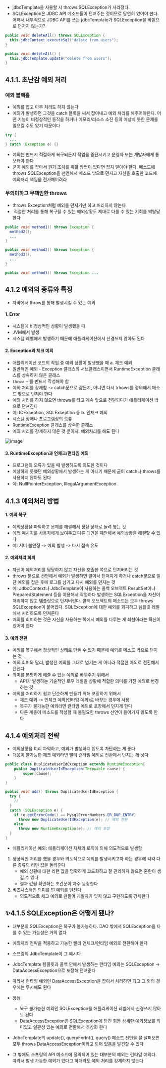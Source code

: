 - jdbcTemplate을 사용할 시 throws SQLException가 사라졌다.
- SQLException은 JDBC API 메소드들이 던져주는 것이므로 당연히 있어야 한다. 어째서 내부적으로 JDBC API를 쓰는 jdbcTemplate가 SQLException을 바깥으로 던지지 않는가?
```java
public void deleteAll() throws SQLException {
  this.jdbcContext.executeSql("delete from users");
}
```

```java
public void deleteAll() {
  this.jdbcTemplate.update("delete from users");
}
```

## 4.1.1. 초난감 예외 처리
### 예외 블랙홀
- 예외를 잡고 아무 처리도 하지 않는다
- 예외가 발생하면 그것을 catch 블록을 써서 잡아내고 예외 처리를 해주어야한다. 어떤 기능이 비정상적인 동작을 하거나 메모리/리소스 소진 등의 예상치 못한 문제를 일으킬 수도 있기 때문이다
```java
try {
  ...
} catch (Exception e) {}
```

- 예외는 반드시 적절하게 복구되든지 작업을 중단시키고 운영자 또는 개발자에게 통보돼야 한다
- 굳이 예외를 잡아서 뭔가 조치를 취할 방법이 없다면 잡지 말아야 한다. 메소드에 throws SQLException을 선언해서 메소드 밖으로 던지고 자신을 호출한 코드에 예외처리 책임을 전가해버려라

### 무의미하고 무책임한 throws
- throws Exception처럼 예외를 던지기만 하고 처리하지 않는다
-  적절한 처리를 통해 복구될 수 있는 예외상황도 제대로 다룰 수 있는 기회를 박탈당한다
```java
public void method1() throws Exception {
  method2();
  ...
}

public void method2() throws Exception {
  method3();
  ...
}

public void method3() throws Exception ...
```

## 4.1.2 예외의 종류와 특징
- 자바에서 throw를 통해 발생시킬  수 있는 예외
#### 1. Error
- 시스템에 비정상적인 상황이 발생했을 때
- JVM에서 발생
- 시스템 레벨에서 발생하기 때문에 애플리케이션에서 신경쓰지 않아도 된다

#### 2. Exception과 체크 예외
- 애플리케이션 코드의 작업 중 예외 상황이 발생했을 때
a. 체크 예외
- 일반적인 예외
- Exception 클래스의 서브클래스이면서 RuntimeException 클래스를 상속하지 않은 클래스
- `throw ~` 를 반드시 작성해야 함
 - 예외 처리를 강제함 -> catch문으로 잡든지, 아니면 다시 trhows를 정의해서 메소드 밖으로 던져야 한다
- 예외 처리를 하지 않으면 throws를 타고 계속 앞으로 전달되다가 애플리케이션 밖으로 던져진다
- 예: IOException, SQLException 등
b. 언체크 예외
- 시스템 장애나 프로그램상의 오류
- RuntimeException 클래스를 상속한 클래스
- 예외 처리를 강제하지 않은 것 뿐이지, 예외처리를 해도 된다

![image](https://github.com/user-attachments/assets/39a640fa-0ebf-41a1-a827-296a5a7f492a)


#### 3. RuntimeException과 언체크/런타임 예외
- 프로그램의 오류가 있을 때 발생하도록 의도한 것이다
- 예상하지 못했던 예외상황에서 발생하는 게 아니기 때문에 굳이 catch나 throws를 사용하지 않아도 된다
- 예: NullPointerException, IllegalArgumentException

## 4.1.3 예외처리 방법
#### 1. 예외 복구
- 예외상황을 파악하고 문제를 해결해서 정상 상태로 돌려 놓는 것
- 에러 메시지를 사용자에게 보여주고 다른 대안을 제안해서 예외상황을 해결할 수 있다
- 예: 서버 불안정 -> 예외 발생 -> 다시 접속 유도

#### 2. 예외처리 회피
- 자신이 예외처리를 담당하지 않고 자신을 호출한 쪽으로 던져버리는 것
- throws 문으로 선언해서 예외가 발생하면 알아서 던져지게 하거나 catch문으로 일단 예외를 잡은 후에 로그를 남기고 다시 예외를 던지는 것
- 예: JdbcContext나 JdbcTemplate이 사용하는 콜백 오브젝트
  ResultSet이나 PreparedStatement 등을 이용해서 작업하다 발생하는 SQLException을 자신이 처리하지 않고 템플릿으로 던져버린다. 콜백 오브젝트의 메소드는 모두 throws SQLException이 붙어있다. SQLException에 대한 예외를 회피하고 템플릿 레벨에서 처리하도록 던져준다
- 예외를 회피하는 것은 자신을 사용하는 쪽에서 예외를 다루는 게 최선이라는 확신이 있어야 한다

#### 3. 예외 전환
- 예외를 복구해서 정상적인 상태로 만들 수 없기 때문에 예외를 메소드 밖으로 던지는 것
- 예외 회피와 달리, 발생한 예외를 그대로 넘기는 게 아니라 적절한 예외로 전환해서 던진다
- 의미를 분명하게 해줄 수 있는 예외로 바꿔주기 위해서
	- API가 발생하는 기술적인 로우 레벨을 상황에 적합한 의미를 가진 예외로 변경하는 것
- 예외를 처리하기 쉽고 단순하게 만들기 위해 포장하기 위해서
	- 체크 예외 -> 언체크 예외(런타임 예외)로 바꾸는 경우에 사용
	- 복구가 불가능한 예외라면 런타임 예외로 포장해서 던지게 한다
	- 다른 계층이 메소드를 작성할 때 불필요한 throws 선언이 들어가지 않도록 한다

## 4.1.4 예외처리 전략
- 예외상황을 미리 파악하고, 예외가 발생하지 않도록 차단하는 게 좋다
- 대응이 불가능한 체크 예외라면 빨리 런타임 예외로 전환해서 던지는 게 낫다
```java
public class DuplicateUserIdException extends RuntimeException{
    public DuplicateUserIdException(Throwable cause) {
        super(cause);
    }
}

public void add() throws DuplicateUserIdException {
  try {
    // 
  }
  catch (SQLException e) {
    if (e.getErrorCode() == MysqlErrorNumbers.ER_DUP_ENTRY)
      throw new DuplicateUserIdException(e); // 예외 전환
    else
      throw new RuntimeException(e); // 예외 포장
  }
}
```

- 애플리케이션 예외: 애플리케이션 자체의 로직에 의해 의도적으로 발생함
1. 정상적인 처리를 했을 경우와 의도적으로 예외를 발생시키고자 하는 경우에 각각 다른 종류의 리턴 값을 돌려준다
    - 예외 상황에 대한 리턴 값을 명확하게 코드화하고 잘 관리하지 않으면 혼란이 생길 수 있다
    - 결과 값을 확인하는 조건문이 자주 등장한다
2. 비즈니스적인 의미를 띤 예외를 던진다
	- 의도적으로 체크 예외로 만들어 개발자가 잊지 않고 구현하도록 강제한다

## ✨4.1.5 SQLException은 어떻게 됐나?
- 대부분의 SQLException은 복구가 불가능하다. DAO 밖에서 SQLException을 다룰 수 있는 가능성은 거의 없다
- 예외처리 전략을 적용하고 가능한 빨리 언체크/런타임 예외로 전환해야 한다

- 스프링의 JdbcTemplate이 그 예시다
- JdbcTemplate 템플릿과 콜백 안에서 발생하는 런타임 예외는 SQLException -> DataAccessException으로 포장해 던져준다
- 따라서 런타임 예외인 DataAccessException을 잡아서 처리하면 되고 그 외의 경우에는 무시해도 된다
- 장점
	- 복구 불가능한 예외인 SQLException을 애플리케이션 레벨에서 신경쓰지 않아도 된다
	- DataAccessException은 SQLException에 담긴 힘든 상세한 예외정보를 의미있고 일관성 있는 예외로 전환해서 추상화 한다

- JdbcTemplate의 update(), queryForInt(), query() 메소드 선언을 잘 살펴보면 모두 throws DataAccessException이라고 되어 있음을 발견할 수 있다
- 그 밖에도 스프링의 API 메소드에 정의되어 있는 대부분의 예외는 런타임 예외다. 따라서 발생 가능한 예외가 있다고 하더라도 예외 처리를 강제하지 않는다